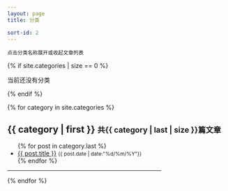 ```yaml
---
layout: page
title: 分类

sort-id: 2
---
```


<script type="text/javascript">
	$(document).ready(function(){
		$(".item-title").click(function(){
			$(".item-content#" + this.id).slideToggle("fast");
		})
	})
</script>

<small class="masthead-title">点击分类名称展开或收起文章列表</small>

{% if site.categories | size == 0 %}
<p class="message">当前还没有分类</p>
{% endif %}

{% for category in site.categories %}
<div class="item-title" id="{{ category | first }}">
	<h2>{{ category | first }}      <small>共{{ category | last | size }}篇文章</small></h2>	
</div>
<div class="item-content" id="{{ category | first }}">
	<ul>
    	{% for post in category.last %}
        	<li><a href="{{ post.url }}">{{ post.title }}</a>      <small>{{ post.date | date:"%d/%m/%Y"}}</small></li>
    	{% endfor %}
	</ul>
</div>
<hr width="70%" />
{% endfor %}
